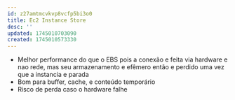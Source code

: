 ```yaml
---
id: z27amtmcvkvp8vcfp5bi3o0
title: Ec2 Instance Store
desc: ''
updated: 1745010703090
created: 1745010573330
---
```


- Melhor performance do que o EBS pois a conexão e feita via hardware e nao rede, mas seu armazenamento e efêmero então e perdido uma vez que a instancia e parada
- Bom para buffer, cache, e conteúdo temporário
- Risco de perda caso o hardware falhe
